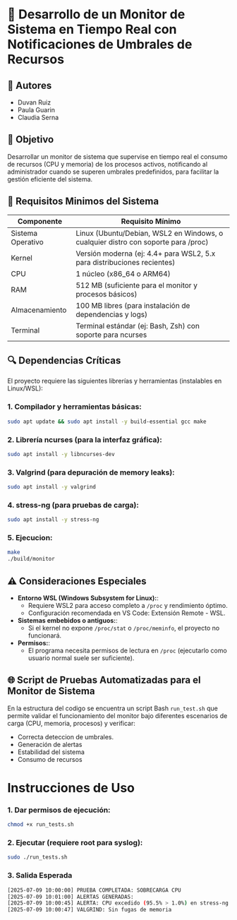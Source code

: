 # 💾 Desarrollo de un Monitor de Sistema en Tiempo Real con Notificaciones de Umbrales de Recursos

## 👥 Autores
- Duvan Ruiz
- Paula Guarin
- Claudia Serna

## 🎯 Objetivo
Desarrollar un monitor de sistema que supervise en tiempo real el consumo de recursos (CPU y memoria) de los procesos activos, notificando al administrador cuando se superen umbrales predefinidos, para facilitar la gestión eficiente del sistema.

## 📌 Requisitos Minimos del Sistema 
| Componente         | Requisito Mínimo                                                                 |
|--------------------|----------------------------------------------------------------------------------|
| Sistema Operativo  | Linux (Ubuntu/Debian, WSL2 en Windows, o cualquier distro con soporte para /proc) |
| Kernel             | Versión moderna (ej: 4.4+ para WSL2, 5.x para distribuciones recientes)           |
| CPU                | 1 núcleo (x86_64 o ARM64)                                                        |
| RAM                | 512 MB (suficiente para el monitor y procesos básicos)                           |
| Almacenamiento     | 100 MB libres (para instalación de dependencias y logs)                          |
| Terminal           | Terminal estándar (ej: Bash, Zsh) con soporte para ncurses                      |

## 🔍 Dependencias Críticas
El proyecto requiere las siguientes librerías y herramientas (instalables en Linux/WSL):

### 1. Compilador y herramientas básicas:
```bash
sudo apt update && sudo apt install -y build-essential gcc make
```
### 2. Librería ncurses (para la interfaz gráfica):
```bash
sudo apt install -y libncurses-dev
```
### 3. Valgrind (para depuración de memory leaks):
```bash
sudo apt install -y valgrind
```
### 4. stress-ng (para pruebas de carga):
```bash
sudo apt install -y stress-ng
```
### 5. Ejecucion:
```bash
make
./build/monitor
```
## ⚠️ Consideraciones Especiales
- **Entorno WSL (Windows Subsystem for Linux):**:
  - Requiere WSL2 para acceso completo a `/proc` y rendimiento óptimo.
  - Configuración recomendada en VS Code: Extensión Remote - WSL.
- **Sistemas embebidos o antiguos:**:
  - Si el kernel no expone `/proc/stat` o `/proc/meminfo`, el proyecto no funcionará.
- **Permisos:**:
  - El programa necesita permisos de lectura en `/proc` (ejecutarlo como usuario normal suele ser suficiente).   

## 🌐 Script de Pruebas Automatizadas para el Monitor de Sistema
En la estructura del codigo se encuentra un script Bash `run_test.sh` que permite validar el funcionamiento del monitor bajo diferentes escenarios de carga (CPU, memoria, procesos) y verificar:
- Correcta deteccion de umbrales.
- Generación de alertas
- Estabilidad del sistema
- Consumo de recursos

# Instrucciones de Uso
### 1. Dar permisos de ejecución:
```bash
chmod +x run_tests.sh
```
### 2. Ejecutar (requiere root para syslog):
```bash
sudo ./run_tests.sh
```

### 3. Salida Esperada
```bash
[2025-07-09 10:00:00] PRUEBA COMPLETADA: SOBRECARGA CPU
[2025-07-09 10:01:00] ALERTAS GENERADAS:
[2025-07-09 10:00:45] ALERTA: CPU excedido (95.5% > 1.0%) en stress-ng (PID: 12345)
[2025-07-09 10:00:47] VALGRIND: Sin fugas de memoria
```


